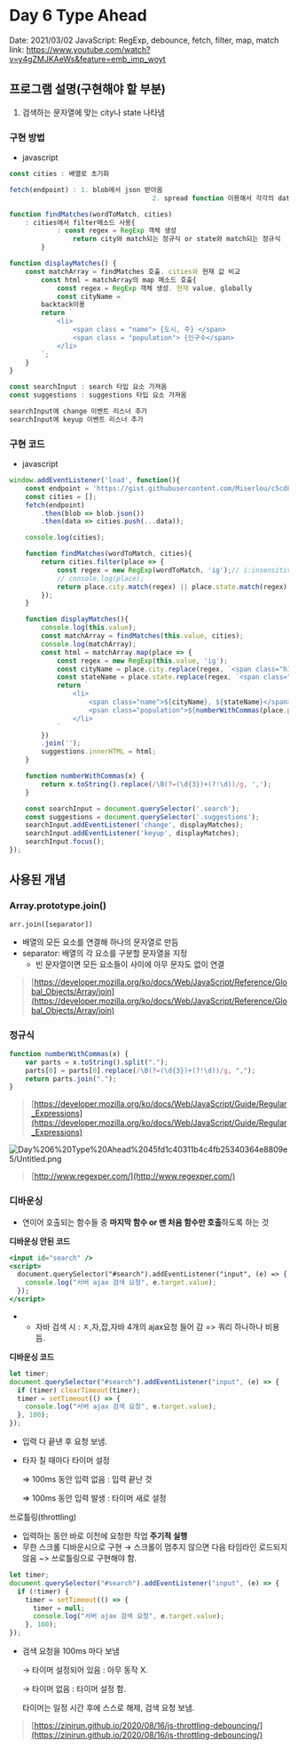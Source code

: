 # Day 6 Type Ahead

Date: 2021/03/02
JavaScript: RegExp, debounce, fetch, filter, map, match
link: https://www.youtube.com/watch?v=y4gZMJKAeWs&feature=emb_imp_woyt

## 프로그램 설명(구현해야 할 부분)

1. 검색하는 문자열에 맞는 city나 state 나타냄

### **구현 방법**

- javascript

```jsx
const cities : 배열로 초기화

fetch(endpoint) : 1. blob에서 json 받아옴
									2. spread function 이용해서 각각의 data를 cities에 넣음. 

function findMatches(wordToMatch, cities)
	: cities에서 filter메소드 사용{
			: const regex = RegExp 객체 생성 
				return city와 match되는 정규식 or state와 match되는 정규식
		}

function displayMatches() {
	const matchArray = findMatches 호출. cities와 현재 값 비교
		const html = matchArray의 map 메소드 호출{
			const regex = RegExp 객체 생성. 현재 value, globally
			const cityName = 
		backtack이용
		return `
			<li>
				<span class = "name"> {도시, 주} </span> 
				<span class = "population"> {인구수</span>
			</li>
		`;
	}
}

const searchInput : search 타입 요소 가져옴
const suggestions : suggestions 타입 요소 가져옴

searchInput에 change 이벤트 리스너 추가
searchInput에 keyup 이벤트 리스너 추가
```

### 구현 **코드**

- javascript

```jsx
window.addEventListener('load', function(){
    const endpoint = 'https://gist.githubusercontent.com/Miserlou/c5cd8364bf9b2420bb29/raw/2bf258763cdddd704f8ffd3ea9a3e81d25e2c6f6/cities.json';
    const cities = [];
    fetch(endpoint)
        .then(blob => blob.json())
        .then(data => cities.push(...data));

    console.log(cities);

    function findMatches(wordToMatch, cities){
        return cities.filter(place => {
            const regex = new RegExp(wordToMatch, 'ig');// i:insensitive, g:global
            // console.log(place);
            return place.city.match(regex) || place.state.match(regex);
        });
    }

    function displayMatches(){
        console.log(this.value);
        const matchArray = findMatches(this.value, cities);
        console.log(matchArray);
        const html = matchArray.map(place => {
            const regex = new RegExp(this.value, 'ig');
            const cityName = place.city.replace(regex, `<span class="h1">${this.value}</span>`);
            const stateName = place.state.replace(regex, `<span class="h1">${this.value}</span>`);
            return `
                <li>
                    <span class="name">${cityName}, ${stateName}</span>
                    <psan class="population">${numberWithCommas(place.population)}</span>
                </li>
            `
        })
        .join('');
        suggestions.innerHTML = html;
    }

    function numberWithCommas(x) {
        return x.toString().replace(/\B(?=(\d{3})+(?!\d))/g, ',');
    }

    const searchInput = document.querySelector('.search');
    const suggestions = document.querySelector('.suggestions');
    searchInput.addEventListener('change', displayMatches);
    searchInput.addEventListener('keyup', displayMatches);
    searchInput.focus();
});
```

## 사용된 개념

### Array.prototype.join()

`arr.join([separator])`

- 배열의 모든 요소를 연결해 하나의 문자열로 만듬
- separator: 배열의 각 요소를 구분할 문자열을 지정
    - 빈 문자열이면 모든 요소들이 사이에 아무 문자도 없이 연결

> [https://developer.mozilla.org/ko/docs/Web/JavaScript/Reference/Global_Objects/Array/join](https://developer.mozilla.org/ko/docs/Web/JavaScript/Reference/Global_Objects/Array/join)

### 정규식

```jsx
function numberWithCommas(x) {
    var parts = x.toString().split(".");
    parts[0] = parts[0].replace(/\B(?=(\d{3})+(?!\d))/g, ",");
    return parts.join(".");
}
```

> [https://developer.mozilla.org/ko/docs/Web/JavaScript/Guide/Regular_Expressions](https://developer.mozilla.org/ko/docs/Web/JavaScript/Guide/Regular_Expressions)

![Day%206%20Type%20Ahead%2045fd1c40311b4c4fb25340364e8809e5/Untitled.png](Day%206%20Type%20Ahead%2045fd1c40311b4c4fb25340364e8809e5/Untitled.png)

> [http://www.regexper.com/](http://www.regexper.com/)

### 디바운싱

- 연이어 호출되는 함수들 중 **마지막 함수 or 맨 처음 함수만 호출**하도록 하는 것

**디바운싱 안된 코드**

```jsx
<input id="search" />
<script>
  document.querySelector("#search").addEventListener("input", (e) => {
    console.log("서버 ajax 검색 요청", e.target.value);
  });
</script>
```

- * 자바 검색 시 : ㅈ,자,잡,자바 4개의 ajax요청 들어 감
=> 쿼리 하나하나 비용 듬.

**디바운싱 코드**

```jsx
let timer;
document.querySelector("#search").addEventListener("input", (e) => {
  if (timer) clearTimeout(timer);
  timer = setTimeout(() => {
    console.log("서버 ajax 검색 요청", e.target.value);
  }, 100);
});
```

- 입력 다 끝낸 후 요청 보냄.
- 타자 칠 때마다 타이머 설정

    ⇒ 100ms 동안 입력 없음 : 입력 끝난 것

    ⇒ 100ms 동안 입력 발생 : 타이머 새로 설정

쓰로틀링(throttling)

- 입력하는 동안 바로 이전에 요청한 작업 **주기적 실행**
- 무한 스크롤 디바운시으로 구현 → 스크롤이 멈추지 않으면 다음 타임라인 로드되지 않음 ~> 쓰로틀링으로 구현해야 함.

```jsx
let timer;
document.querySelector("#search").addEventListener("input", (e) => {
  if (!timer) {
    timer = setTimeout(() => {
      timer = null;
      console.log("서버 ajax 검색 요청", e.target.value);
    }, 100);
});
```

- 검색 요청을 100ms 마다 보냄

    → 타이머 설정되어 있음 : 아무 동작 X.

    → 타이머 없음 : 타이머 설정 함.

    타이머는 일정 시간 후에 스스로 해제, 검색 요청 보냄.

> [https://zinirun.github.io/2020/08/16/js-throttling-debouncing/](https://zinirun.github.io/2020/08/16/js-throttling-debouncing/)